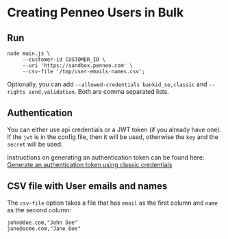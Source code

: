# Creating Penneo Users in Bulk

## Run

```
node main.js \
     --customer-id CUSTOMER_ID \
     --uri 'https://sandbox.penneo.com' \
     --csv-file '/tmp/user-emails-names.csv';
```

Optionally, you can add `--allowed-credentials bankid_se,classic` and `--rights send,validation`. Both are comma separated lists.

## Authentication

You can either use api credentials or a JWT token (if you already have one). If the `jwt` is in the config file, then it will be used, otherwise the `key` and the `secret` will be used.

Instructions on generating an authentication token can be found here: [Generate an authentication token using classic credentials][js-authentication]

## CSV file with User emails and names

The `csv-file` option takes a file that has `email` as the first column and
`name` as the second column:

```
john@doe.com,"John Doe"
jane@acme.com,"Jane Doe"
```

[js-authentication]: https://github.com/penneo/api-utils/tree/master/js/authentication
